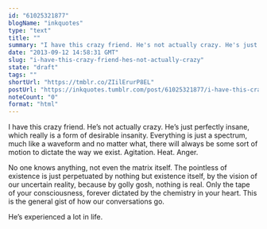```yaml
---
id: "61025321877"
blogName: "inkquotes"
type: "text"
title: ""
summary: "I have this crazy friend. He's not actually crazy. He's just perfectly insane, which really is a form of desirable insanity...."
date: "2013-09-12 14:58:31 GMT"
slug: "i-have-this-crazy-friend-hes-not-actually-crazy"
state: "draft"
tags: ""
shortUrl: "https://tmblr.co/ZIilErurP8EL"
postUrl: "https://inkquotes.tumblr.com/post/61025321877/i-have-this-crazy-friend-hes-not-actually-crazy"
noteCount: "0"
format: "html"
---
```


I have this crazy friend. He’s not actually crazy. He’s just perfectly insane, which really is a form of desirable insanity. Everything is just a spectrum, much like a waveform and no matter what, there will always be some sort of motion to dictate the way we exist. Agitation. Heat. Anger.

No one knows anything, not even the matrix itself. The pointless of existence is just perpetuated by nothing but existence itself, by the vision of our uncertain reality, because by golly gosh, nothing is real. Only the tape of your consciousness, forever dictated by the chemistry in your heart. This is the general gist of how our conversations go.

He’s experienced a lot in life.